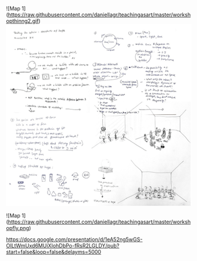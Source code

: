 
![Map 1] (https://raw.githubusercontent.com/daniellagr/teachingasart/master/workshopthinng2.gif)
![Map 1](https://raw.githubusercontent.com/daniellagr/teachingasart/master/workshopthinkngprocess.gif)

![Map 1] (https://raw.githubusercontent.com/daniellagr/teachingasart/master/workshopfly.png)


https://docs.google.com/presentation/d/1eA52ng5wGS-OILtWmUxd6MUiXIohDbPo-fRsR2LGLDY/pub?start=false&loop=false&delayms=5000
